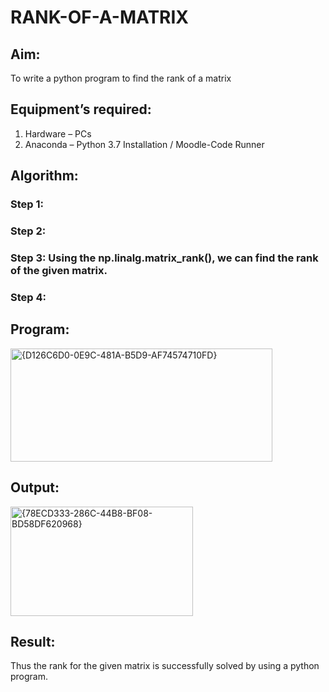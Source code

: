 # RANK-OF-A-MATRIX
## Aim:
To write a python program to find the rank of a matrix
## Equipment’s required:
1. 	Hardware – PCs
2. 	Anaconda – Python 3.7 Installation / Moodle-Code Runner
## Algorithm:
### Step 1: 
### Step 2: 
### Step 3: Using the np.linalg.matrix_rank(), we can find the rank of the given matrix.
### Step 4: 
## Program:
<img width="419" height="181" alt="{D126C6D0-0E9C-481A-B5D9-AF74574710FD}" src="https://github.com/user-attachments/assets/09b22df4-4f0e-42ca-a0ed-05bc778f6fba" />

## Output:
<img width="292" height="175" alt="{78ECD333-286C-44B8-BF08-BD58DF620968}" src="https://github.com/user-attachments/assets/454b6a69-37b9-4253-8dc4-fb8eacca5d3b" />

## Result:
Thus the rank for the given matrix is successfully solved by  using a python program.

